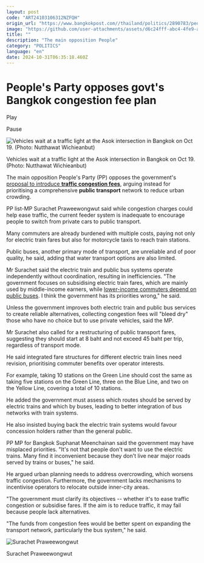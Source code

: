 ```yaml
---
layout: post
code: "ART24103106312NZFQH"
origin_url: "https://www.bangkokpost.com//thailand/politics/2890783/peoples-party-opposes-govts-bangkok-congestion-fee-plan"
image: "https://github.com/user-attachments/assets/d6c24fff-abc4-4fe9-acfd-912bce256e21"
title: ""
description: "The main opposition People"
category: "POLITICS"
language: "en"
date: 2024-10-31T06:35:18.460Z
---
```


# 

People's Party opposes govt's Bangkok congestion fee plan
=========================================================

Play

Pause

![Vehicles wait at a traffic light at the Asok intersection in Bangkok on Oct 19. (Photo: Nutthawat Wichieanbut)](https://github.com/user-attachments/assets/84b36281-96f8-4819-8ab9-ae3a22377b08)

Vehicles wait at a traffic light at the Asok intersection in Bangkok on Oct 19. (Photo: Nutthawat Wichieanbut)

The main opposition People's Party (PP) opposes the government's [proposal to introduce **traffic congestion fees**](https://www.bangkokpost.com/thailand/special-reports/2890858/all-eyes-on-traffic-plan), arguing instead for prioritising a comprehensive **public transport** network to reduce urban crowding.

PP list-MP Surachet Praweewongwut said while congestion charges could help ease traffic, the current feeder system is inadequate to encourage people to switch from private cars to public transport.

Many commuters are already burdened with multiple costs, paying not only for electric train fares but also for motorcycle taxis to reach train stations.

Public buses, another primary mode of transport, are unreliable and of poor quality, he said, adding that water transport options are also limited.

Mr Surachet said the electric train and public bus systems operate independently without coordination, resulting in inefficiencies. "The government focuses on subsidising electric train fares, which are mainly used by middle-income earners, while [lower-income commuters depend on public buses](https://www.bangkokpost.com/thailand/general/2889778/no-favours-in-traffic-fee-plan-govt). I think the government has its priorities wrong," he said.

Unless the government improves both electric train and public bus services to create reliable alternatives, collecting congestion fees will "bleed dry" those who have no choice but to use private vehicles, said the MP.

Mr Surachet also called for a restructuring of public transport fares, suggesting they should start at 8 baht and not exceed 45 baht per trip, regardless of transport mode.

He said integrated fare structures for different electric train lines need revision, prioritising commuter benefits over operator interests.

For example, taking 10 stations on the Green Line should cost the same as taking five stations on the Green Line, three on the Blue Line, and two on the Yellow Line, covering a total of 10 stations.

He added the government must assess which routes should be served by electric trains and which by buses, leading to better integration of bus networks with train systems.

He also insisted buying back the electric train systems would favour concession holders rather than the general public.

PP MP for Bangkok Suphanat Meenchainan said the government may have misplaced priorities. "It's not that people don't want to use the electric trains. Many find it inconvenient because they don't live near major roads served by trains or buses," he said.

He argued urban planning needs to address overcrowding, which worsens traffic congestion. Furthermore, the government lacks mechanisms to incentivise operators to relocate outside inner-city areas.

"The government must clarify its objectives -- whether it's to ease traffic congestion or subsidise fares. If the aim is to reduce traffic, it may fail because people lack alternatives.

"The funds from congestion fees would be better spent on expanding the transport network, particularly the bus system," he said.

![Surachet Praweewongwut](https://github.com/user-attachments/assets/e06efda2-3d8b-4f9d-b463-f0df0710e066)

Surachet Praweewongwut